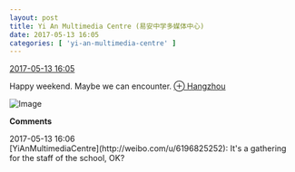 ```yaml
---
layout: post
title: Yi An Multimedia Centre (易安中学多媒体中心)
date: 2017-05-13 16:05
categories: [ 'yi-an-multimedia-centre' ]
---
```


<div class="weibo-info">
  <a href="http://weibo.com/6196825252/F2VsLo2TC">2017-05-13 16:05</a>
</div>

Happy weekend. Maybe we can encounter. [⊕ Hangzhou](http://weibo.com/p/1001018008633010000000000)

<!-- more -->

![Image](https://wx1.sinaimg.cn/mw690/006Lnfkoly1ffjso6y8elj30rs0kun0d.jpg)

**Comments**

<div class="weibo-info">2017-05-13 16:06</div>
[YiAnMultimediaCentre](http://weibo.com/u/6196825252): It's a gathering for the staff of the school, OK?

